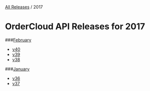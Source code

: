 [All Releases](../README.md) / 2017
# OrderCloud API Releases for 2017

###[February](February/README.md)
- [v40](February/v40.md)
- [v39](February/v39.md)
- [v38](February/v38.md)

###[January](January/README.md)
- [v36](January/v36.md)
- [v37](January/v37.md)
